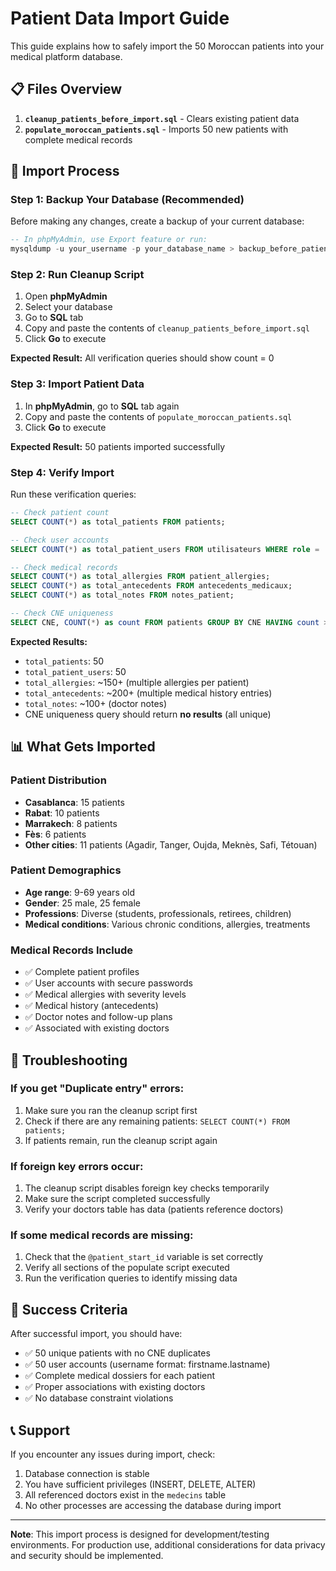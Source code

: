 # Patient Data Import Guide

This guide explains how to safely import the 50 Moroccan patients into your medical platform database.

## 📋 Files Overview

1. **`cleanup_patients_before_import.sql`** - Clears existing patient data
2. **`populate_moroccan_patients.sql`** - Imports 50 new patients with complete medical records

## 🚀 Import Process

### Step 1: Backup Your Database (Recommended)
Before making any changes, create a backup of your current database:
```sql
-- In phpMyAdmin, use Export feature or run:
mysqldump -u your_username -p your_database_name > backup_before_patient_import.sql
```

### Step 2: Run Cleanup Script
1. Open **phpMyAdmin**
2. Select your database
3. Go to **SQL** tab
4. Copy and paste the contents of `cleanup_patients_before_import.sql`
5. Click **Go** to execute

**Expected Result:** All verification queries should show count = 0

### Step 3: Import Patient Data
1. In **phpMyAdmin**, go to **SQL** tab again
2. Copy and paste the contents of `populate_moroccan_patients.sql`
3. Click **Go** to execute

**Expected Result:** 50 patients imported successfully

### Step 4: Verify Import
Run these verification queries:
```sql
-- Check patient count
SELECT COUNT(*) as total_patients FROM patients;

-- Check user accounts
SELECT COUNT(*) as total_patient_users FROM utilisateurs WHERE role = 'patient';

-- Check medical records
SELECT COUNT(*) as total_allergies FROM patient_allergies;
SELECT COUNT(*) as total_antecedents FROM antecedents_medicaux;
SELECT COUNT(*) as total_notes FROM notes_patient;

-- Check CNE uniqueness
SELECT CNE, COUNT(*) as count FROM patients GROUP BY CNE HAVING count > 1;
```

**Expected Results:**
- `total_patients`: 50
- `total_patient_users`: 50  
- `total_allergies`: ~150+ (multiple allergies per patient)
- `total_antecedents`: ~200+ (multiple medical history entries)
- `total_notes`: ~100+ (doctor notes)
- CNE uniqueness query should return **no results** (all unique)

## 📊 What Gets Imported

### Patient Distribution
- **Casablanca**: 15 patients
- **Rabat**: 10 patients  
- **Marrakech**: 8 patients
- **Fès**: 6 patients
- **Other cities**: 11 patients (Agadir, Tanger, Oujda, Meknès, Safi, Tétouan)

### Patient Demographics
- **Age range**: 9-69 years old
- **Gender**: 25 male, 25 female
- **Professions**: Diverse (students, professionals, retirees, children)
- **Medical conditions**: Various chronic conditions, allergies, treatments

### Medical Records Include
- ✅ Complete patient profiles
- ✅ User accounts with secure passwords
- ✅ Medical allergies with severity levels
- ✅ Medical history (antecedents)
- ✅ Doctor notes and follow-up plans
- ✅ Associated with existing doctors

## 🔧 Troubleshooting

### If you get "Duplicate entry" errors:
1. Make sure you ran the cleanup script first
2. Check if there are any remaining patients: `SELECT COUNT(*) FROM patients;`
3. If patients remain, run the cleanup script again

### If foreign key errors occur:
1. The cleanup script disables foreign key checks temporarily
2. Make sure the script completed successfully
3. Verify your doctors table has data (patients reference doctors)

### If some medical records are missing:
1. Check that the `@patient_start_id` variable is set correctly
2. Verify all sections of the populate script executed
3. Run the verification queries to identify missing data

## 🎯 Success Criteria

After successful import, you should have:
- ✅ 50 unique patients with no CNE duplicates
- ✅ 50 user accounts (username format: firstname.lastname)
- ✅ Complete medical dossiers for each patient
- ✅ Proper associations with existing doctors
- ✅ No database constraint violations

## 📞 Support

If you encounter any issues during import, check:
1. Database connection is stable
2. You have sufficient privileges (INSERT, DELETE, ALTER)
3. All referenced doctors exist in the `medecins` table
4. No other processes are accessing the database during import

---

**Note**: This import process is designed for development/testing environments. For production use, additional considerations for data privacy and security should be implemented. 